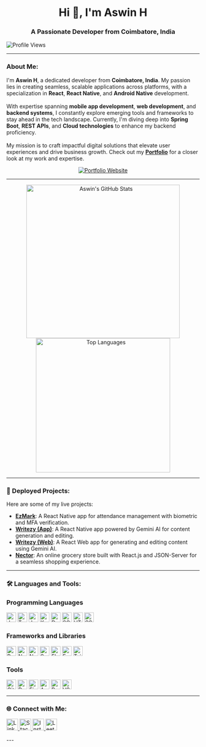
<h1 align="center">Hi 👋, I'm Aswin H</h1>
<h3 align="center">A Passionate Developer from Coimbatore, India</h3>

<p align="left">
  <img src="https://komarev.com/ghpvc/?username=aswinhariram&label=Profile%20views&color=0e75b6&style=flat" alt="Profile Views" />
</p>

---

<h3>About Me:</h3>
<p>
  I'm <strong>Aswin H</strong>, a dedicated developer from <strong>Coimbatore, India</strong>. My passion lies in creating seamless, scalable applications across platforms, with a specialization in <strong>React</strong>, <strong>React Native</strong>, and <strong>Android Native</strong> development. <br><br>
  With expertise spanning <strong>mobile app development</strong>, <strong>web development</strong>, and <strong>backend systems</strong>, I constantly explore emerging tools and frameworks to stay ahead in the tech landscape. Currently, I'm diving deep into <strong>Spring Boot</strong>, <strong>REST APIs</strong>, and <strong>Cloud technologies</strong> to enhance my backend proficiency.<br><br>
  My mission is to craft impactful digital solutions that elevate user experiences and drive business growth. Check out my <a href="https://aswinhariramportfolio.framer.website/" target="_blank"><strong>Portfolio</strong></a> for a closer look at my work and expertise.
</p>

<div align="center">
  <a href="https://aswinhariramportfolio.framer.website/" target="_blank">
    <img src="https://img.shields.io/badge/🌟_Visit_My_Portfolio-000000?style=for-the-badge&logo=framer&logoColor=white" alt="Portfolio Website" />
  </a>
</div>

---

<div align="center">
  <img alt="Aswin's GitHub Stats" src="https://github-readme-stats.vercel.app/api?username=Aswin-Hariram&show_icons=true&theme=radical" width="400px" />
  <img alt="Top Languages" src="https://github-readme-stats.vercel.app/api/top-langs/?username=Aswin-Hariram&layout=compact&langs_count=8&theme=radical" width="350px" />
</div>

---

<h3>🌟 Deployed Projects:</h3>
<p>Here are some of my live projects:</p>

- [**EzMark**](https://github.com/Aswinhariram-skct/EzMark.git): A React Native app for attendance management with biometric and MFA verification.
- [**Writezy (App)**](https://github.com/Aswinhariram-skct/Writezy.git): A React Native app powered by Gemini AI for content generation and editing.
- [**Writezy (Web)**](https://github.com/Aswin-Hariram/Writezy_Web.git): A React Web app for generating and editing content using Gemini AI.
- [**Nector**](https://github.com/Aswinhariram-skct/Nector.git): An online grocery store built with React.js and JSON-Server for a seamless shopping experience.

---

<h3>🛠️ Languages and Tools:</h3>

### **Programming Languages**
<p>
  <img src="https://img.shields.io/badge/JavaScript-F7DF1E?style=flat-square&logo=javascript&logoColor=black" alt="JavaScript" height="25" />
  <img src="https://img.shields.io/badge/TypeScript-3178C6?style=flat-square&logo=typescript&logoColor=white" alt="TypeScript" height="25" />
  <img src="https://img.shields.io/badge/Java-007396?style=flat-square&logo=java&logoColor=white" alt="Java" height="25" />
  <img src="https://img.shields.io/badge/Kotlin-7F52FF?style=flat-square&logo=kotlin&logoColor=white" alt="Kotlin" height="25" />
  <img src="https://img.shields.io/badge/Dart-0175C2?style=flat-square&logo=dart&logoColor=white" alt="Dart" height="25" />
  <img src="https://img.shields.io/badge/SQL-4479A1?style=flat-square&logo=postgresql&logoColor=white" alt="SQL" height="25" />
  <img src="https://img.shields.io/badge/HTML-E34F26?style=flat-square&logo=html5&logoColor=white" alt="HTML" height="25" />
  <img src="https://img.shields.io/badge/CSS-1572B6?style=flat-square&logo=css3&logoColor=white" alt="CSS" height="25" />
</p>

### **Frameworks and Libraries**
<p>
  <img src="https://img.shields.io/badge/React-61DAFB?style=flat-square&logo=react&logoColor=black" alt="React" height="25" />
  <img src="https://img.shields.io/badge/Next.js-000000?style=flat-square&logo=nextdotjs&logoColor=white" alt="Next.js" height="25" />
  <img src="https://img.shields.io/badge/Node.js-339933?style=flat-square&logo=node.js&logoColor=white" alt="Node.js" height="25" />
  <img src="https://img.shields.io/badge/Spring_Boot-6DB33F?style=flat-square&logo=springboot&logoColor=white" alt="Spring Boot" height="25" />
  <img src="https://img.shields.io/badge/Flutter-02569B?style=flat-square&logo=flutter&logoColor=white" alt="Flutter" height="25" />
  <img src="https://img.shields.io/badge/Express.js-000000?style=flat-square&logo=express&logoColor=white" alt="Express.js" height="25" />
  <img src="https://img.shields.io/badge/Tailwind_CSS-06B6D4?style=flat-square&logo=tailwindcss&logoColor=white" alt="Tailwind CSS" height="25" />
</p>

### **Tools**
<p>
  <img src="https://img.shields.io/badge/Git-F05032?style=flat-square&logo=git&logoColor=white" alt="Git" height="25" />
  <img src="https://img.shields.io/badge/Docker-2496ED?style=flat-square&logo=docker&logoColor=white" alt="Docker" height="25" />
  <img src="https://img.shields.io/badge/Firebase-FFCB2F?style=flat-square&logo=firebase&logoColor=black" alt="Firebase" height="25" />
  <img src="https://img.shields.io/badge/AWS-232F3E?style=flat-square&logo=amazonaws&logoColor=white" alt="AWS" height="25" />
  <img src="https://img.shields.io/badge/Postman-FF6C37?style=flat-square&logo=postman&logoColor=white" alt="Postman" height="25" />
  <img src="https://img.shields.io/badge/VS_Code-007ACC?style=flat-square&logo=visual-studio-code&logoColor=white" alt="VS Code" height="25" />
</p>

---

<h3>🌐 Connect with Me:</h3>
<p>
  <a href="www.linkedin.com/in/aswin-hariram" target="_blank">
    <img src="https://img.shields.io/badge/LinkedIn-0e76a8?style=flat-square&logo=linkedin&logoColor=white" alt="LinkedIn" height="30" />
  </a>
  <a href="https://stackoverflow.com/users/aswin-h" target="_blank">
    <img src="https://img.shields.io/badge/StackOverflow-FE7A16?style=flat-square&logo=stackoverflow&logoColor=white" alt="StackOverflow" height="30" />
  </a>
  <a href="https://instagram.com/aswin_hariram_" target="_blank">
    <img src="https://img.shields.io/badge/Instagram-E4405F?style=flat-square&logo=instagram&logoColor=white" alt="Instagram" height="30" />
  </a>
  <a href="https://leetcode.com/aswin-hariram" target="_blank">
    <img src="https://img.shields.io/badge/LeetCode-FFA116?style=flat-square&logo=leetcode&logoColor=black" alt="LeetCode" height="30" />
  </a>
</p>
---
